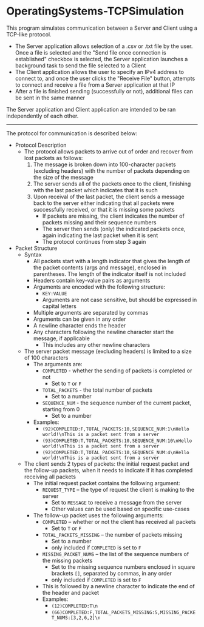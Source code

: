 # OperatingSystems-TCPSimulation

This program simulates communication between a Server and Client using a TCP-like protocol. 
-   The Server application allows selection of a .csv or .txt file by the user. Once a file is selected and the "Send file once connection is established" checkbox is selected, the Server application launches a background task to send the file selected to a Client
-   The Client application allows the user to specify an IPv4 address to connect to, and once the user clicks the "Receive File" button, attempts to connect and receive a file from a Server application at that IP
-   After a file is finished sending (successfully or not), additional files can be sent in the same manner

The Server application and Client application are intended to be ran independently of each other. 
***
The protocol for communication is described below:

-   Protocol Description
    -   The protocol allows packets to arrive out of order and recover from lost packets as follows:
        1.  The message is broken down into 100-character packets (excluding headers) with the number of packets depending on the size of the message
        2.  The server sends all of the packets once to the client, finishing with the last packet which indicates that it is such
        3.  Upon receival of the last packet, the client sends a message back to the server either indicating that all packets were successfully received, or that it is missing some packets
            -  If packets are missing, the client indicates the number of packets missing and their sequence numbers
            -  The server then sends (only) the indicated packets once, again indicating the last packet when it is sent
            -  The protocol continues from step 3 again
-   Packet Structure
    -   Syntax
        -   All packets start with a length indicator that gives the length of the packet contents (args and message), enclosed in parentheses. The length of the indicator itself is not included
        -   Headers contain key-value pairs as arguments
        -   Arguments are encoded with the following structure:
            -   `KEY:VALUE`
            -   Arguments are not case sensitive, but should be expressed in capital letters
        -   Multiple arguments are separated by commas
        -   Arguments can be given in any order
        -   A newline character ends the header
        -   Any characters following the newline character start the message, if applicable
            -   This includes any other newline characters
    -   The server packet message (excluding headers) is limited to a size of 100 characters
        -   The arguments are:
            -   `COMPLETED` - whether the sending of packets is completed or not
                -   Set to `T` or `F`
            -   `TOTAL_PACKETS` - the total number of packets
                -   Set to a number
            -   `SEQUENCE_NUM` - the sequence number of the current packet, starting from 0
                -   Set to a number
        -   Examples:
            -   `(92)COMPLETED:F,TOTAL_PACKETS:10,SEQUENCE_NUM:1\nHello world!\nThis is a packet sent from a server`
            -   `(93)COMPLETED:T,TOTAL_PACKETS:10,SEQUENCE_NUM:10\nHello world!\nThis is a packet sent from a server`
            -   `(92)COMPLETED:T,TOTAL_PACKETS:10,SEQUENCE_NUM:4\nHello world!\nThis is a packet sent from a server`
    -   The client sends 2 types of packets: the initial request packet and the follow-up packets, when it needs to indicate if it has completed receiving all packets
        -   The initial request packet contains the following argument:
            -   `REQUEST_TYPE` – the type of request the client is making to the server
                -   Set to `MESSAGE` to receive a message from the server
                -   Other values can be used based on specific use-cases
        -   The follow-up packet uses the following arguments:
            -   `COMPLETED` – whether or not the client has received all packets
                -   Set to `T` or `F`
            -   `TOTAL_PACKETS_MISSING` – the number of packets missing
                -   Set to a number
                -   only included if `COMPLETED` is set to `F`
            -   `MISSING_PACKET_NUMS` – the list of the sequence numbers of the missing packets
                -   Set to the missing sequence numbers enclosed in square brackets `[]`, separated by commas, in any order
                -   only included if `COMPLETED` is set to `F`
            -   This is followed by a newline character to indicate the end of the header and packet
            -   Examples:
                -   `(12)COMPLETED:T\n`
                -   `(66)COMPLETED:F,TOTAL_PACKETS_MISSING:5,MISSING_PACKET_NUMS:[3,2,6,2]\n`
